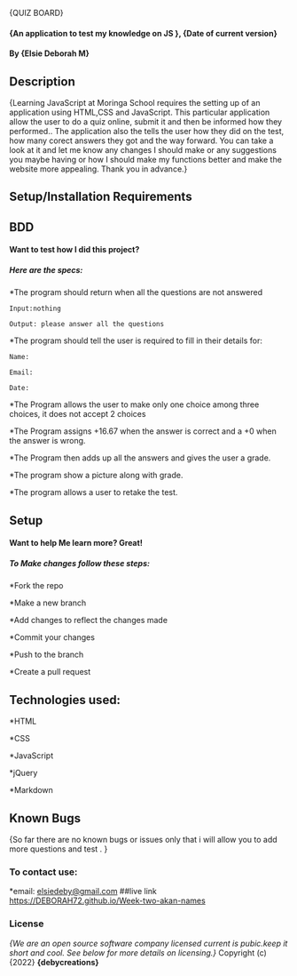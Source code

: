  {QUIZ BOARD}
#### {An application to test my knowledge on JS }, {Date of current version}
#### By **{Elsie Deborah M}**
## Description
{Learning JavaScript at Moringa School requires the setting up of an application using HTML,CSS and JavaScript.
This particular application allow the user to do a quiz online, submit it and then be informed how they performed.. 
The application also the tells the user how they did on the test, how many corect answers they got and the way forward.
You can take a look at it and let me know any changes I should make or any suggestions you maybe having or how I should make my functions better and make the website more appealing. Thank you in advance.}
## Setup/Installation Requirements
## BDD
#### Want to test how I did this project?
##### Here are the specs:
*The program should return when all the questions are not answered

    Input:nothing

    Output: please answer all the questions

*The program should tell the user is required to fill in their details for:

    Name:
    
    Email:

    Date:

*The Program allows the user to make only one choice among three choices, it does not accept 2 choices

*The Program assigns +16.67 when the answer is correct and a +0 when the answer is wrong.
   
*The Program then adds up all the answers and gives the user a grade.

*The program show a picture along with grade. 

*The program allows a user to retake the test. 
 

## Setup
#### Want to help Me learn more? Great!
##### To Make changes follow these steps:
*Fork the repo

*Make a new branch

*Add changes to reflect the changes made

*Commit your changes

*Push to the branch

*Create a pull request

## Technologies used:

*HTML

*CSS

*JavaScript

*jQuery

*Markdown
## Known Bugs
{So far there are no known bugs or issues only that i will allow you to add more questions and test . }
### To contact use:

*email: elsiedeby@gmail.com
##live link https://DEBORAH72.github.io/Week-two-akan-names
### License
*{We are an open source software company licensed current is pubic.keep it short and cool.  See below for more details on licensing.}*
Copyright (c) {2022} **{debycreations}**